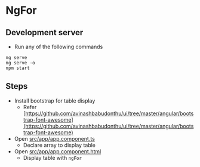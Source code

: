 # NgFor

## Development server
* Run any of the following commands
```
ng serve
ng serve -o
npm start
```

## Steps
* Install bootstrap for table display
    * Refer [https://github.com/avinashbabudonthu/ui/tree/master/angular/bootstrap-font-awesome](https://github.com/avinashbabudonthu/ui/tree/master/angular/bootstrap-font-awesome)
* Open [src/app/app.component.ts](src/app/app.component.ts)
    * Declare array to display table
* Open [src/app/app.component.html](src/app/app.component.html)
    * Display table with `ngFor`